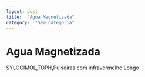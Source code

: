 ```yaml
---
layout: post
title:  "Agua Magnetizada"
category:  "Sem categoria"
---
```


# Agua Magnetizada

SYLOCIMOL,TOPH,Pulseiras com infravermelho Longo
